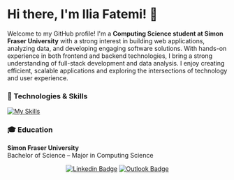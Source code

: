 # Hi there, I'm Ilia Fatemi! 👋

Welcome to my GitHub profile! I'm a **Computing Science student at Simon Fraser University** with a strong interest in building web applications, analyzing data, and developing engaging software solutions. With hands-on experience in both frontend and backend technologies, I bring a strong understanding of full-stack development and data analysis. I enjoy creating efficient, scalable applications and exploring the intersections of technology and user experience.

### 🔧 Technologies & Skills

[![My Skills](https://skillicons.dev/icons?i=python,java,nodejs,javascript,typescript,angular,flask,postgresql,docker,html,googlecloud,azure,c,cpp)](https://skillicons.dev)



### 🎓 Education

**Simon Fraser University**  
Bachelor of Science – Major in Computing Science  


<div align="center">
  
  [![Linkedin Badge](https://img.shields.io/badge/-IliaFatemi-blue?style=flat-square&logo=Linkedin&logoColor=white&link=https://www.linkedin.com/in/iliafatemi/)](https://www.linkedin.com/in/iliafatemi/)
  [![Outlook Badge](https://img.shields.io/badge/-fatemiilia@outlook.com-0078D4?style=flat&logo=microsoft-outlook&logoColor=white&link=mailto:fatemiilia@outlook.com)](mailto:fatemiilia@outlook.com)
</div>
